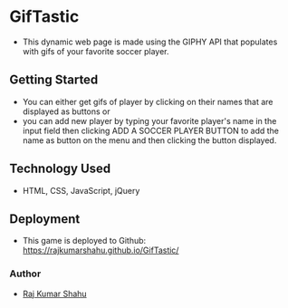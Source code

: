 # GifTastic

* This dynamic web page is made using the GIPHY API that populates with gifs of your favorite soccer player.

## Getting Started

* You can either get gifs of player by clicking on their names that are displayed as buttons or
* you can add new player by typing your favorite player's name in the input field then clicking ADD A SOCCER PLAYER BUTTON to add the name as button on the menu and then clicking the button displayed.

## Technology Used

* HTML, CSS, JavaScript, jQuery

## Deployment

* This game is deployed to Github:
https://rajkumarshahu.github.io/GifTastic/

### Author

* [Raj Kumar Shahu](https://rajkumarshahu.github.io/Responsive-Portfolio/)